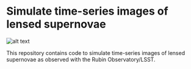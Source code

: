 # Simulate time-series images of lensed supernovae

![alt text](https://github.com/nikki1510/lensed_SN_simulator/results/figures/time_evolution_quad.jpg?raw=true)

This repository contains code to simulate time-series images of lensed supernovae as observed with the Rubin Observatory/LSST.

